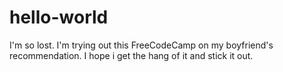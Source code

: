# hello-world
I'm so lost.
I'm trying out this FreeCodeCamp on my boyfriend's recommendation. I hope i get the hang of it and stick it out. 
